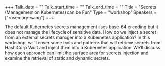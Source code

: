 +++
Talk_date = ""
Talk_start_time = ""
Talk_end_time = ""
Title = "Secrets (Management on Kubernetes) can be Fun"
Type = "workshop"
Speakers = ["rosemary-wang"]
+++

The default Kubernetes secrets management uses base-64 encoding but it does not manage the lifecycle of sensitive data. How do we inject a secret from an external secrets manager into a Kubernetes application? In this workshop, we’ll cover some tools and patterns that will retrieve secrets from HashiCorp Vault and inject them into a Kubernetes application. We’ll discuss how each approach can limit the surface area for secrets injection and examine the retrieval of static and dynamic secrets.
